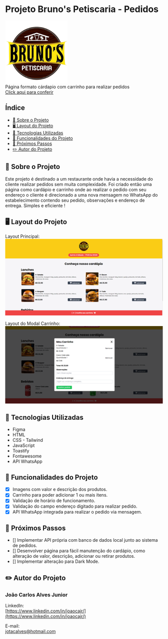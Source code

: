 # Projeto Bruno's Petiscaria - Pedidos
<img src="./assets/logoBrunos.png" alt="Logo Bruno's" style="width:200px"></br>
Página formato cárdapio com carrinho para realizar pedidos</br>
[Click aqui para conferir](https://projeto-brunos-cardapio.vercel.app/)

## Índice
- <a href="#sobre-o-projeto">📖 Sobre o Projeto </a>
- <a href="#layout-do-projeto">🖥️ Layout do Projeto </a>
- <a href="#tecnologias-utilizadas">💾 Tecnologias Utilizadas </a>
- <a href="#funcionalidades-do-projeto">🧰 Funcionalidades do Projeto </a>
- <a href="#proximos-passos">🔗 Próximos Passos </a>
- <a href="#autor-do-projeto">✏️ Autor do Projeto </a>


## 📖 Sobre o Projeto 
Este projeto é destinado a um restaurante onde havia a necessidade do cliente realizar pedidos sem muita complexidade. Foi criado então uma página como cardápio e carrinho onde ao realizar o pedido com seu endereço o cliente é direcionado a uma nova mensagem no WhatsApp do estabelecimento contendo seu pedido, observações e endereço de entrega. Simples e eficiente !

## 🖥️ Layout do Projeto 
Layout Principal:
![LayoutPrincipal](./assets/layoutPrincipal.png)

Layout do Modal Carrinho:
![LayoutModalCarrinho](./assets/layoutModalCarrinho.png)

## 💾 Tecnologias Utilizadas 
- Figma
- HTML
- CSS - Tailwind
- JavaScript
- Toastify
- Fontawesome
- API WhatsApp

## 🧰 Funcionalidades do Projeto 
- [x] Imagens com valor e descrição dos produtos.
- [x] Carrinho para poder adicionar 1 ou mais itens.
- [x] Validação de horário de funcionamento.
- [x] Validação do campo endereço digitado para realizar pedido.
- [x] API WhatsApp integrada para realizar o pedido via mensagem.

## 🔗 Próximos Passos 
- [] Implementar API própria com banco de dados local junto ao sistema de pedidos.
- [] Desenvolver página para fácil manutenção do cardápio, como alteração de valor, descrição, adicionar ou retirar produtos.
- [] Implementar alteração para Dark Mode.

## ✏️ Autor do Projeto 
### João Carlos Alves Junior

LinkedIn:</br>
[https://www.linkedin.com/in/joaocajr/](https://www.linkedin.com/in/joaocajr/)

E-mail:</br>
jotacalves@hotmail.com
